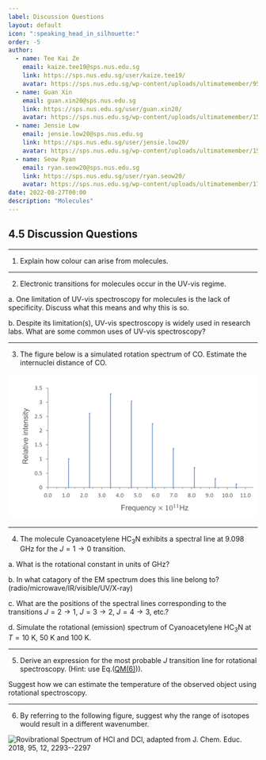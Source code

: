 ```yaml
---
label: Discussion Questions
layout: default
icon: ":speaking_head_in_silhouette:"
order: -5
author:
  - name: Tee Kai Ze
    email: kaize.tee19@sps.nus.edu.sg
    link: https://sps.nus.edu.sg/user/kaize.tee19/
    avatar: https://sps.nus.edu.sg/wp-content/uploads/ultimatemember/95/profile_photo-190x190.jpg?1661557511
  - name: Guan Xin
    email: guan.xin20@sps.nus.edu.sg
    link: https://sps.nus.edu.sg/user/guan.xin20/
    avatar: https://sps.nus.edu.sg/wp-content/uploads/ultimatemember/154/profile_photo-190x190.png?1661557677
  - name: Jensie Low
    email: jensie.low20@sps.nus.edu.sg
    link: https://sps.nus.edu.sg/user/jensie.low20/
    avatar: https://sps.nus.edu.sg/wp-content/uploads/ultimatemember/158/profile_photo-190x190.jpg?1661557649
  - name: Seow Ryan
    email: ryan.seow20@sps.nus.edu.sg
    link: https://sps.nus.edu.sg/user/ryan.seow20/
    avatar: https://sps.nus.edu.sg/wp-content/uploads/ultimatemember/177/profile_photo-190x190.jpg?1661557711
date: 2022-08-27T00:00
description: "Molecules"
---
```

## 4.5 Discussion Questions
---

1. Explain how colour can arise from molecules.

---

2. Electronic transitions for molecules occur in the UV-vis regime. 

a. One limitation of UV-vis spectroscopy for molecules is the lack
of specificity. Discuss what this means and why this is so.

b. Despite its limitation(s), UV-vis spectroscopy is widely used
in research labs. What are some common uses of UV-vis spectroscopy?

---

3. The figure below is a simulated rotation spectrum
of CO. Estimate the internuclei distance of CO.

![](</Resources/Chapter 4/CO_spectrum.png>)

---

4. The molecule Cyanoacetylene $\text{HC}_{3}\text{N}$
exhibits a spectral line at 9.098 GHz for the $J=1\rightarrow0$ transition.

a. What is the rotational constant in units of GHz?

b. In what catagory of the EM spectrum does this
line belong to? (radio/microwave/IR/visible/UV/X-ray)

c. What are the positions of the spectral lines
corresponding to the transitions $J=2\rightarrow1$, $J=3\rightarrow2$,
$J=4\rightarrow3$, etc.?

d. Simulate the rotational (emission) spectrum
of Cyanoacetylene $\text{HC}_{3}\text{N}$ at $T=10$ K, 50 K and
100 K.

---

5. Derive an expression for the most probable $J$ transition line
for rotational spectroscopy. (Hint: use Eq.([QM(6)](<The Quantum Molecule#probability>))). 

Suggest how we can estimate the temperature of the observed object
using rotational spectroscopy.

---

6. By referring to the following figure, suggest why the range of
isotopes would result in a different wavenumber. 

![Rovibrational Spectrum of HCl and DCl, adapted from J. Chem. Educ.
2018, 95, 12, 2293--2297](</Resources/Chapter 4/HCl_DCl.png>)